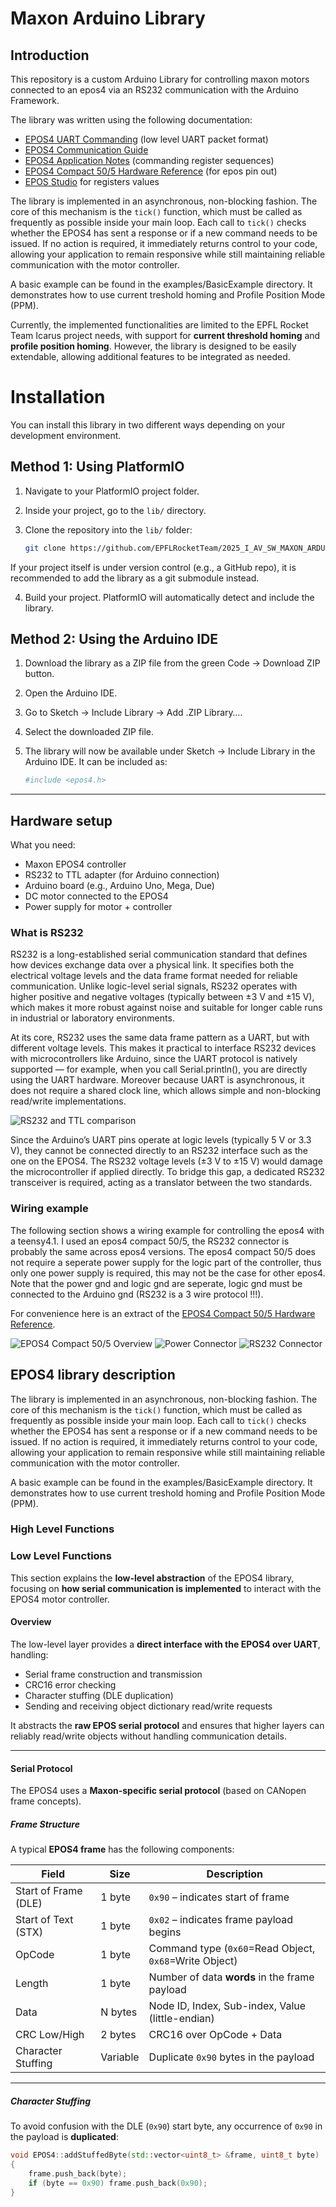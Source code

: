 # Maxon Arduino Library

## Introduction

This repository is a custom Arduino Library for controlling maxon motors connected to an epos4 via an RS232 communication with the Arduino Framework. 

The library was written using the following documentation:
- [EPOS4 UART Commanding](https://support.maxongroup.com/hc/fr/article_attachments/360018969133) (low level UART packet format)
- [EPOS4 Communication Guide](https://www.maxongroup.com/medias/sys_master/root/8834324922398/EPOS4-Communication-Guide-En.pdf)
- [EPOS4 Application Notes](https://www.maxongroup.com/medias/sys_master/root/8837359304734/EPOS4-Application-Notes-Collection-En.pdf) (commanding register sequences)
- [EPOS4 Compact 50/5 Hardware Reference](https://www.maxongroup.net.au/medias/sys_master/8828280078366.pdf) (for epos pin out)
- [EPOS Studio](https://www.maxongroup.com/fr-ch/entrainements-et-systemes/commandes/commandes-de-positionnement) for registers values

The library is implemented in an asynchronous, non-blocking fashion. The core of this mechanism is the `tick()` function, which must be called as frequently as possible inside your main loop. Each call to `tick()` checks whether the EPOS4 has sent a response or if a new command needs to be issued. If no action is required, it immediately returns control to your code, allowing your application to remain responsive while still maintaining reliable communication with the motor controller.

A basic example can be found in the examples/BasicExample directory. It demonstrates how to use current treshold homing and Profile Position Mode (PPM).

Currently, the implemented functionalities are limited to the EPFL Rocket Team Icarus project needs, with support for **current threshold homing** and **profile position homing**. However, the library is designed to be easily extendable, allowing additional features to be integrated as needed.

# Installation

You can install this library in two different ways depending on your development environment.

## Method 1: Using PlatformIO

1. Navigate to your PlatformIO project folder.  
2. Inside your project, go to the `lib/` directory.  
3. Clone the repository into the `lib/` folder:

   ```bash
   git clone https://github.com/EPFLRocketTeam/2025_I_AV_SW_MAXON_ARDUINO.git

If your project itself is under version control (e.g., a GitHub repo), it is recommended to add the library as a git submodule instead.

4. Build your project. PlatformIO will automatically detect and include the library.

## Method 2: Using the Arduino IDE

1. Download the library as a ZIP file from the green Code → Download ZIP button.
2. Open the Arduino IDE.
3. Go to Sketch → Include Library → Add .ZIP Library….
4. Select the downloaded ZIP file.
5. The library will now be available under Sketch → Include Library in the Arduino IDE. It can be included as:

   ```bash
   #include <epos4.h>

---

## Hardware setup
What you need:
- Maxon EPOS4 controller
- RS232 to TTL adapter (for Arduino connection)
- Arduino board (e.g., Arduino Uno, Mega, Due)
- DC motor connected to the EPOS4
- Power supply for motor + controller

### What is RS232
RS232 is a long-established serial communication standard that defines how devices exchange data over a physical link. It specifies both the electrical voltage levels and the data frame format needed for reliable communication. Unlike logic-level serial signals, RS232 operates with higher positive and negative voltages (typically between ±3 V and ±15 V), which makes it more robust against noise and suitable for longer cable runs in industrial or laboratory environments.

At its core, RS232 uses the same data frame pattern as a UART, but with different voltage levels. This makes it practical to interface RS232 devices with microcontrollers like Arduino, since the UART protocol is natively supported — for example, when you call Serial.println(), you are directly using the UART hardware. Moreover because UART is asynchronous, it does not require a shared clock line, which allows simple and non-blocking read/write implementations.

![RS232 and TTL comparison](images/RS232_TTL.png)

Since the Arduino’s UART pins operate at logic levels (typically 5 V or 3.3 V), they cannot be connected directly to an RS232 interface such as the one on the EPOS4. The RS232 voltage levels (±3 V to ±15 V) would damage the microcontroller if applied directly. To bridge this gap, a dedicated RS232 transceiver is required, acting as a translator between the two standards.

### Wiring example
The following section shows a wiring example for controlling the epos4 with a teensy4.1. I used an epos4 compact 50/5, the RS232 connector is probably the same across epos4 versions. The epos4 compact 50/5 does not require a seperate power supply for the logic part of the controller, thus only one power supply is required, this may not be the case for other epos4.
Note that the power gnd and logic gnd are seperate, logic gnd must be connected to the Arduino gnd (RS232 is a 3 wire protocol !!!).

For convenience here is an extract of the [EPOS4 Compact 50/5 Hardware Reference](https://www.maxongroup.net.au/medias/sys_master/8828280078366.pdf).

![EPOS4 Compact 50/5 Overview](images/connectors_overview.png)
![Power Connector](images/power_connector.png)
![RS232 Connector](images/RS232_connector.png)

## EPOS4 library description

The library is implemented in an asynchronous, non-blocking fashion. The core of this mechanism is the `tick()` function, which must be called as frequently as possible inside your main loop. Each call to `tick()` checks whether the EPOS4 has sent a response or if a new command needs to be issued. If no action is required, it immediately returns control to your code, allowing your application to remain responsive while still maintaining reliable communication with the motor controller.

A basic example can be found in the examples/BasicExample directory. It demonstrates how to use current treshold homing and Profile Position Mode (PPM).

### High Level Functions
### Low Level Functions

This section explains the **low-level abstraction** of the EPOS4 library, focusing on **how serial communication is implemented** to interact with the EPOS4 motor controller.

#### Overview

The low-level layer provides a **direct interface with the EPOS4 over UART**, handling:

- Serial frame construction and transmission
- CRC16 error checking
- Character stuffing (DLE duplication)
- Sending and receiving object dictionary read/write requests

It abstracts the **raw EPOS serial protocol** and ensures that higher layers can reliably read/write objects without handling communication details.

---

#### Serial Protocol

The EPOS4 uses a **Maxon-specific serial protocol** (based on CANopen frame concepts).  

##### Frame Structure

A typical **EPOS4 frame** has the following components:

| Field                 | Size           | Description |
|-----------------------|----------------|-------------|
| Start of Frame (DLE)  | 1 byte         | `0x90` – indicates start of frame |
| Start of Text (STX)   | 1 byte         | `0x02` – indicates frame payload begins |
| OpCode                 | 1 byte         | Command type (`0x60`=Read Object, `0x68`=Write Object) |
| Length                | 1 byte         | Number of data **words** in the frame payload |
| Data                  | N bytes        | Node ID, Index, Sub-index, Value (little-endian) |
| CRC Low/High          | 2 bytes        | CRC16 over OpCode + Data |
| Character Stuffing     | Variable       | Duplicate `0x90` bytes in the payload |

---

##### Character Stuffing

To avoid confusion with the DLE (`0x90`) start byte, any occurrence of `0x90` in the payload is **duplicated**:

```cpp
void EPOS4::addStuffedByte(std::vector<uint8_t> &frame, uint8_t byte) 
{
    frame.push_back(byte);
    if (byte == 0x90) frame.push_back(0x90);
}

